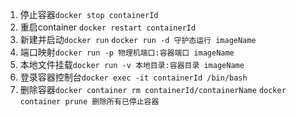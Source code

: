 1. 停止容器`docker stop containerId`  
1. 重启container `docker restart containerId`  
1. 新建并启动`docker run` `docker run -d 守护态运行 imageName`  
1. 端口映射`docker run -p 物理机端口:容器端口 imageName`  
1. 本地文件挂载`docker run -v 本地目录:容器目录 imageName`  
1. 登录容器控制台`docker exec -it containerId /bin/bash`  
1. 删除容器`docker container rm containerId/containerName`  `docker container prune 删除所有已停止容器`  
